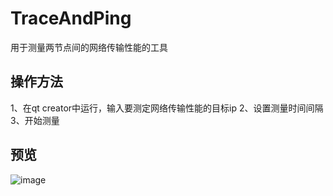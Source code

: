 # TraceAndPing
用于测量两节点间的网络传输性能的工具
## 操作方法
1、在qt creator中运行，输入要测定网络传输性能的目标ip
2、设置测量时间间隔
3、开始测量

## 预览
![image](demo.gif)
